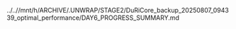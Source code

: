 ../..//mnt/h/ARCHIVE/.UNWRAP/STAGE2/DuRiCore_backup_20250807_094339_optimal_performance/DAY6_PROGRESS_SUMMARY.md